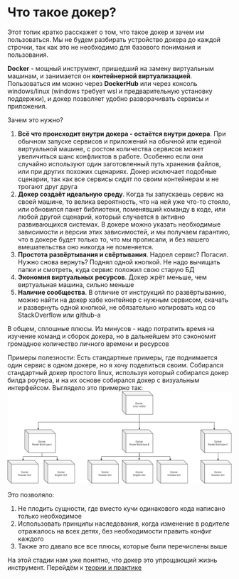 # Что такое докер?

Этот топик кратко расскажет о том, что такое докер и зачем им пользоваться. Мы не будем разбирать устройство докера до каждой строчки, так как это не необходимо для базового понимания и пользования. 

**Docker** - мощный инструмент, пришедший на замену виртуальным машинам, и занимается он **контейнерной виртуализацией**. Пользоваться им можно через **DockerHub** или через консоль windows/linux (windows требует wsl и предварительную установку поддержки), и докер позволяет удобно разворачивать сервисы и приложения. 

Зачем это нужно? 

1. **Всё что происходит внутри докера - остаётся внутри докера**. При обычном запуске сервисов и приложений на обычной или единой виртуальной машине, с ростом количества сервисов может увеличиться шанс конфликтов в работе. Особенно если они случайно используют один заготовленный путь хранения файлов, или при других похожих сценариях. Докер исключает подобные сценарии, так как все сервисы сидят по своим контейнерам и не трогают друг друга
2. **Докер создаёт идеальную среду**. Когда ты запускаешь сервис на своей машине, то велика вероятность, что на ней уже что-то стояло, или обновился пакет библиотеки, поменявший команду в коде, или любой другой сценарий, который случается в активно развивающихся системах. В докере можно указать необходимые зависимости и версии этих зависимостей, и мы получаем гарантию, что в докере будет только то, что мы прописали, и без нашего вмешательства оно никогда не поменяется. 
3. **Простота развёртывания и свёртывания**. Надоел сервис? Погасил. Нужно снова вернуть? Поднял одной кнопкой. Не надо вычищать папки и смотреть, куда сервис положил свою старую БД
4. **Экономия виртуальных ресурсов**. Докер жрёт меньше, чем виртуальная машина, сильно меньше
5. **Наличие сообщества**. В отличие от инструкций по развёртыванию, можно найти на докер хабе контейнер с нужным сервисом, скачать и развернуть одной кнопкой, не обязательно копировать код со StackOverflow или github-а

В общем, сплошные плюсы. Из минусов - надо потратить время на изучение команд и сборок докера, но в дальнейшем это сэкономит громадное количество личного времени и ресурсов

Примеры полезности: 
Есть стандартные примеры, где поднимается один сервис в одном докере, но я хочу поделиться своим. 
Собирался стандартный докер простого linux, используя который собирался докер билда роутера, и на их основе собирался докер с визуальным интерфейсом. Выглядело это примерно так: 
![dockertut.drawio](images/dockertut.drawio.png)

Это позволяло: 
1. Не плодить сущности, где вместо кучи одинакового кода написано только необходимое
2. Использовать принципы наследования, когда изменение в родителе отражалось на всех детях, без необходимости править конфиг каждого
3. Также это давало все все плюсы, которые были перечислены выше

На этой стадии нам уже понятно, что докер это упрощающий жизнь инструмент. Перейдём к [теории и практике](home/prepare-docker) 
